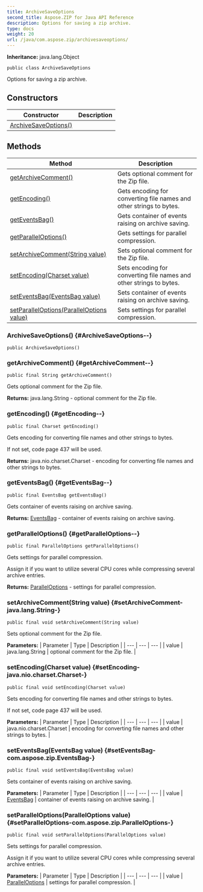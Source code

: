 ```yaml
---
title: ArchiveSaveOptions
second_title: Aspose.ZIP for Java API Reference
description: Options for saving a zip archive.
type: docs
weight: 20
url: /java/com.aspose.zip/archivesaveoptions/
---
```


**Inheritance:**
java.lang.Object
```
public class ArchiveSaveOptions
```

Options for saving a zip archive.
## Constructors

| Constructor | Description |
| --- | --- |
| [ArchiveSaveOptions()](#ArchiveSaveOptions--) |  |
## Methods

| Method | Description |
| --- | --- |
| [getArchiveComment()](#getArchiveComment--) | Gets optional comment for the Zip file. |
| [getEncoding()](#getEncoding--) | Gets encoding for converting file names and other strings to bytes. |
| [getEventsBag()](#getEventsBag--) | Gets container of events raising on archive saving. |
| [getParallelOptions()](#getParallelOptions--) | Gets settings for parallel compression. |
| [setArchiveComment(String value)](#setArchiveComment-java.lang.String-) | Sets optional comment for the Zip file. |
| [setEncoding(Charset value)](#setEncoding-java.nio.charset.Charset-) | Sets encoding for converting file names and other strings to bytes. |
| [setEventsBag(EventsBag value)](#setEventsBag-com.aspose.zip.EventsBag-) | Sets container of events raising on archive saving. |
| [setParallelOptions(ParallelOptions value)](#setParallelOptions-com.aspose.zip.ParallelOptions-) | Sets settings for parallel compression. |
### ArchiveSaveOptions() {#ArchiveSaveOptions--}
```
public ArchiveSaveOptions()
```


### getArchiveComment() {#getArchiveComment--}
```
public final String getArchiveComment()
```


Gets optional comment for the Zip file.

**Returns:**
java.lang.String - optional comment for the Zip file.
### getEncoding() {#getEncoding--}
```
public final Charset getEncoding()
```


Gets encoding for converting file names and other strings to bytes.

If not set, code page 437 will be used.

**Returns:**
java.nio.charset.Charset - encoding for converting file names and other strings to bytes.
### getEventsBag() {#getEventsBag--}
```
public final EventsBag getEventsBag()
```


Gets container of events raising on archive saving.

**Returns:**
[EventsBag](../../com.aspose.zip/eventsbag) - container of events raising on archive saving.
### getParallelOptions() {#getParallelOptions--}
```
public final ParallelOptions getParallelOptions()
```


Gets settings for parallel compression.

Assign it if you want to utilize several CPU cores while compressing several archive entries.

**Returns:**
[ParallelOptions](../../com.aspose.zip/paralleloptions) - settings for parallel compression.
### setArchiveComment(String value) {#setArchiveComment-java.lang.String-}
```
public final void setArchiveComment(String value)
```


Sets optional comment for the Zip file.

**Parameters:**
| Parameter | Type | Description |
| --- | --- | --- |
| value | java.lang.String | optional comment for the Zip file. |

### setEncoding(Charset value) {#setEncoding-java.nio.charset.Charset-}
```
public final void setEncoding(Charset value)
```


Sets encoding for converting file names and other strings to bytes.

If not set, code page 437 will be used.

**Parameters:**
| Parameter | Type | Description |
| --- | --- | --- |
| value | java.nio.charset.Charset | encoding for converting file names and other strings to bytes. |

### setEventsBag(EventsBag value) {#setEventsBag-com.aspose.zip.EventsBag-}
```
public final void setEventsBag(EventsBag value)
```


Sets container of events raising on archive saving.

**Parameters:**
| Parameter | Type | Description |
| --- | --- | --- |
| value | [EventsBag](../../com.aspose.zip/eventsbag) | container of events raising on archive saving. |

### setParallelOptions(ParallelOptions value) {#setParallelOptions-com.aspose.zip.ParallelOptions-}
```
public final void setParallelOptions(ParallelOptions value)
```


Sets settings for parallel compression.

Assign it if you want to utilize several CPU cores while compressing several archive entries.

**Parameters:**
| Parameter | Type | Description |
| --- | --- | --- |
| value | [ParallelOptions](../../com.aspose.zip/paralleloptions) | settings for parallel compression. |

